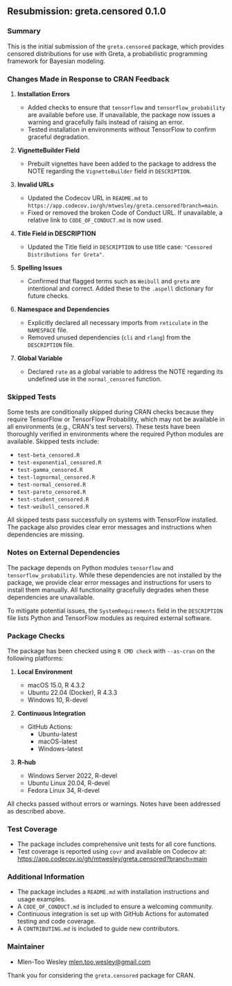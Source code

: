 ## Resubmission: greta.censored 0.1.0

### Summary

This is the initial submission of the `greta.censored` package, which provides censored distributions for use with Greta, a probabilistic programming framework for Bayesian modeling.

### Changes Made in Response to CRAN Feedback

1. **Installation Errors**

   - Added checks to ensure that `tensorflow` and `tensorflow_probability` are available before use. If unavailable, the package now issues a warning and gracefully fails instead of raising an error.
   - Tested installation in environments without TensorFlow to confirm graceful degradation.

2. **VignetteBuilder Field**

   - Prebuilt vignettes have been added to the package to address the NOTE regarding the `VignetteBuilder` field in `DESCRIPTION`.

3. **Invalid URLs**

   - Updated the Codecov URL in `README.md` to `https://app.codecov.io/gh/mtwesley/greta.censored?branch=main`.
   - Fixed or removed the broken Code of Conduct URL. If unavailable, a relative link to `CODE_OF_CONDUCT.md` is now used.

4. **Title Field in DESCRIPTION**

   - Updated the Title field in `DESCRIPTION` to use title case: `"Censored Distributions for Greta"`.

5. **Spelling Issues**

   - Confirmed that flagged terms such as `Weibull` and `greta` are intentional and correct. Added these to the `.aspell` dictionary for future checks.

6. **Namespace and Dependencies**

   - Explicitly declared all necessary imports from `reticulate` in the `NAMESPACE` file.
   - Removed unused dependencies (`cli` and `rlang`) from the `DESCRIPTION` file.

7. **Global Variable**
   - Declared `rate` as a global variable to address the NOTE regarding its undefined use in the `normal_censored` function.

### Skipped Tests

Some tests are conditionally skipped during CRAN checks because they require TensorFlow or TensorFlow Probability, which may not be available in all environments (e.g., CRAN's test servers). These tests have been thoroughly verified in environments where the required Python modules are available. Skipped tests include:

- `test-beta_censored.R`
- `test-exponential_censored.R`
- `test-gamma_censored.R`
- `test-lognormal_censored.R`
- `test-normal_censored.R`
- `test-pareto_censored.R`
- `test-student_censored.R`
- `test-weibull_censored.R`

All skipped tests pass successfully on systems with TensorFlow installed. The package also provides clear error messages and instructions when dependencies are missing.

### Notes on External Dependencies

The package depends on Python modules `tensorflow` and `tensorflow_probability`. While these dependencies are not installed by the package, we provide clear error messages and instructions for users to install them manually. All functionality gracefully degrades when these dependencies are unavailable.

To mitigate potential issues, the `SystemRequirements` field in the `DESCRIPTION` file lists Python and TensorFlow modules as required external software.

### Package Checks

The package has been checked using `R CMD check` with `--as-cran` on the following platforms:

1. **Local Environment**

   - macOS 15.0, R 4.3.2
   - Ubuntu 22.04 (Docker), R 4.3.3
   - Windows 10, R-devel

2. **Continuous Integration**

   - GitHub Actions:
     - Ubuntu-latest
     - macOS-latest
     - Windows-latest

3. **R-hub**
   - Windows Server 2022, R-devel
   - Ubuntu Linux 20.04, R-devel
   - Fedora Linux 34, R-devel

All checks passed without errors or warnings. Notes have been addressed as described above.

### Test Coverage

- The package includes comprehensive unit tests for all core functions.
- Test coverage is reported using `covr` and available on Codecov at:
  https://app.codecov.io/gh/mtwesley/greta.censored?branch=main

### Additional Information

- The package includes a `README.md` with installation instructions and usage examples.
- A `CODE_OF_CONDUCT.md` is included to ensure a welcoming community.
- Continuous integration is set up with GitHub Actions for automated testing and code coverage.
- A `CONTRIBUTING.md` is included to guide new contributors.

### Maintainer

- Mlen-Too Wesley <mlen.too.wesley@gmail.com>

Thank you for considering the `greta.censored` package for CRAN.
